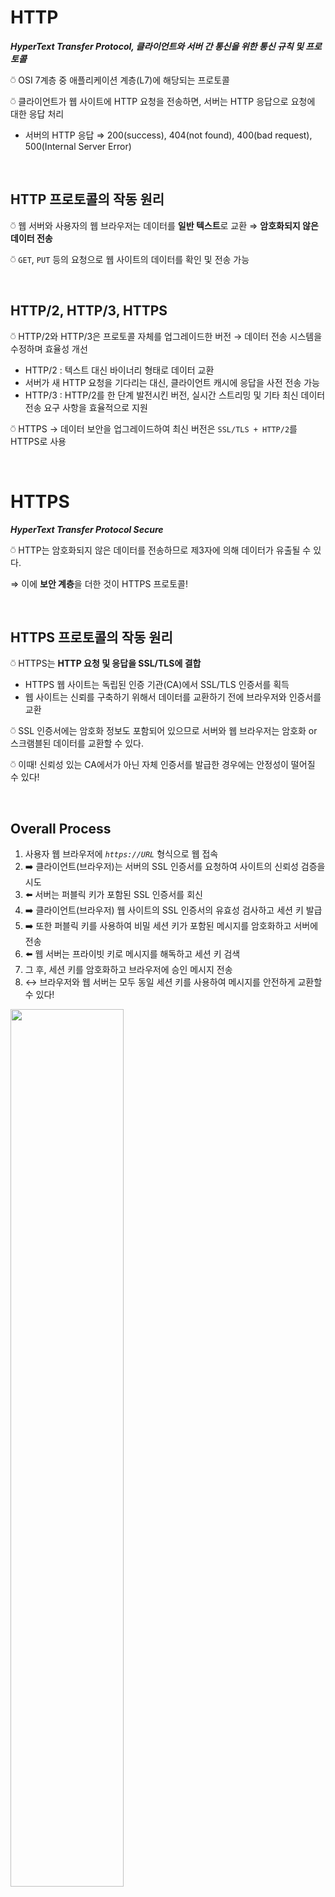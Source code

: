 # HTTP

**_HyperText Transfer Protocol, 클라이언트와 서버 간 통신을 위한 통신 규칙 및 프로토콜_**

⍥ OSI 7계층 중 애플리케이션 계층(L7)에 해당되는 프로토콜

⍥ 클라이언트가 웹 사이트에 HTTP 요청을 전송하면, 서버는 HTTP 응답으로 요청에 대한 응답 처리

- 서버의 HTTP 응답 ⇒ 200(success), 404(not found), 400(bad request), 500(Internal Server Error)

<br>

## HTTP 프로토콜의 작동 원리

⍥ 웹 서버와 사용자의 웹 브라우저는 데이터를 **일반 텍스트**로 교환 ⇒ **암호화되지 않은 데이터 전송**

⍥ `GET`, `PUT` 등의 요청으로 웹 사이트의 데이터를 확인 및 전송 가능

<br>

## HTTP/2, HTTP/3, HTTPS

⍥ HTTP/2와 HTTP/3은 프로토콜 자체를 업그레이드한 버전 → 데이터 전송 시스템을 수정하며 효율성 개선

- HTTP/2 : 텍스트 대신 바이너리 형태로 데이터 교환
- 서버가 새 HTTP 요청을 기다리는 대신, 클라이언트 캐시에 응답을 사전 전송 가능
- HTTP/3 : HTTP/2를 한 단계 발전시킨 버전, 실시간 스트리밍 및 기타 최신 데이터 전송 요구 사항을 효율적으로 지원

⍥ HTTPS → 데이터 보안을 업그레이드하여 최신 버전은 `SSL/TLS + HTTP/2`를 HTTPS로 사용

<br>

# HTTPS

**_HyperText Transfer Protocol Secure_**

⍥ HTTP는 암호화되지 않은 데이터를 전송하므로 제3자에 의해 데이터가 유출될 수 있다.

⇒ 이에 **보안 계층**을 더한 것이 HTTPS 프로토콜!

<br>

## HTTPS 프로토콜의 작동 원리

⍥ HTTPS는 **HTTP 요청 및 응답을 SSL/TLS에 결합**

- HTTPS 웹 사이트는 독립된 인증 기관(CA)에서 SSL/TLS 인증서를 획득
- 웹 사이트는 신뢰를 구축하기 위해서 데이터를 교환하기 전에 브라우저와 인증서를 교환

⍥ SSL 인증서에는 암호화 정보도 포함되어 있으므로 서버와 웹 브라우저는 암호화 or 스크램블된 데이터를 교환할 수 있다.

⍥ 이때! 신뢰성 있는 CA에서가 아닌 자체 인증서를 발급한 경우에는 안정성이 떨어질 수 있다!

<br>

## Overall Process

1. 사용자 웹 브라우저에 *`https://URL`* 형식으로 웹 접속
2. ➡️ 클라이언트(브라우저)는 서버의 SSL 인증서를 요청하여 사이트의 신뢰성 검증을 시도
3. ⬅️ 서버는 퍼블릭 키가 포함된 SSL 인증서를 회신
4. ➡️ 클라이언트(브라우저) 웹 사이트의 SSL 인증서의 유효성 검사하고 세션 키 발급
5. ➡️ 또한 퍼블릭 키를 사용하여 비밀 세션 키가 포함된 메시지를 암호화하고 서버에 전송
6. ⬅️ 웹 서버는 프라이빗 키로 메시지를 해독하고 세션 키 검색
7. 그 후, 세션 키를 암호화하고 브라우저에 승인 메시지 전송
8. ↔️ 브라우저와 웹 서버는 모두 동일 세션 키를 사용하여 메시지를 안전하게 교환할 수 있다!

<img src="https://user-images.githubusercontent.com/70079416/233945905-4623d84d-6cf0-44fd-b960-5ca3190bf310.png" width="60%" height="60%" />

<br>

## Why HTTPS instead of HTTP?

### 보안

HTTPS는 HTTP와 달리 암호화된 데이터를 전송하므로 사용자가 민감 데이터를 전송할 때에도 네트워크를 통한 데이터 유출 가능성이 없음을 확신할 수 있다.

### 권위

검색 엔진은 HTTPS보다 신뢰성이 더 낮은 HTTP 웹 페이지의 순위를 낮게 지정한다.

### 성능 및 분석

HTTPS 웹 애플리케이션은 HTTP 웹 애플리케이션보다 로드 속도가 더 빠르고, 참조 링크를 더 빠르게 추적할 수 있다.

<br>
<br>

## Comparison Table

<img src="https://user-images.githubusercontent.com/70079416/233945897-9f584f4e-884b-4dd9-b97e-d56b0a208c65.png" width="80%" height="80%" />

---

**⍢ References**

- [HTTP와 HTTPS - 전송 프로토콜 비교 - AWS](https://aws.amazon.com/ko/compare/the-difference-between-https-and-http/)

- [How Does HTTPS Work? RSA Encryption Explained](https://tiptopsecurity.com/how-does-https-work-rsa-encryption-explained/)